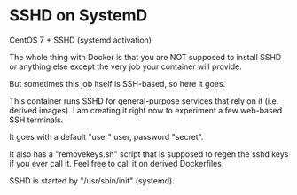 SSHD on SystemD
===============

CentOS 7 + SSHD (systemd activation)

The whole thing with Docker is that you are NOT
supposed to install SSHD or anything else except
the very job your container will provide.

But sometimes this job itself is SSH-based, so here
it goes.

This container runs SSHD for general-purpose services
that rely on it (i.e. derived images). I am creating it
right now to experiment a few web-based SSH terminals.

It goes with a default "user" user, password "secret".

It also has a "removekeys.sh" script that is supposed
to regen the sshd keys if you ever call it. Feel free
to call it on derived Dockerfiles.

SSHD is started by "/usr/sbin/init" (systemd).


